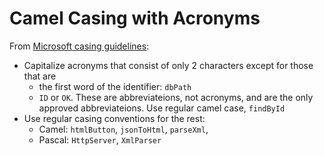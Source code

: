 # Camel Casing with Acronyms

From [Microsoft casing guidelines](https://msdn.microsoft.com/en-us/library/ms229043%28v=vs.100%29.aspx):

-   Capitalize acronyms that consist of only 2 characters except for those that are
    -   the first word of the identifier: `dbPath`
    -   `ID` or `OK`. These are abbreviateions, not acronyms, and are the only approved abbreviateions. Use regular camel case, `findById`
-   Use regular casing conventions for the rest:
    -   Camel: `htmlButton`, `jsonToHtml`, `parseXml`,
    -   Pascal: `HttpServer`, `XmlParser`
